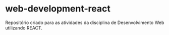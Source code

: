# web-development-react
Repositório criado para as atividades da disciplina de Desenvolvimento Web utilizando REACT.
